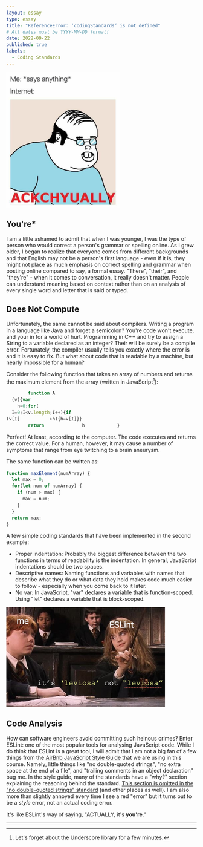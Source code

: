 ```yaml
---
layout: essay
type: essay
title: "ReferenceError: ‘codingStandards’ is not defined"
# All dates must be YYYY-MM-DD format!
date: 2022-09-22
published: true
labels:
  - Coding Standards
---
```


<img width="300px" class="rounded float-end" src="../img/essays/actually.png">

## You're*

I am a little ashamed to admit that when I was younger, I was the type of person who would correct a person's grammar or spelling online. As I grew older, I began to realize that everyone comes from different backgrounds and that English may not be a person's first language - even if it is, they might not place as much emphasis on correct spelling and grammar when posting online compared to say, a formal essay. "There", "their", and "they're" - when it comes to conversation, it really doesn't matter. People can understand meaning based on context rather than on an analysis of every single word and letter that is said or typed.

## Does Not Compute

Unfortunately, the same cannot be said about compilers. Writing a program in a language like Java and forget a semicolon? You're code won't execute, and your in for a world of hurt. Programming in C++ and try to assign a String to a variable declared as an integer? Their will be surely be a compile error. Fortunately, the compiler usually tells you exactly where the error is and it is easy to fix. But what about code that is readable by a machine, but nearly impossible for a human?

Consider the following function that takes an array of numbers and returns the maximum element from the array (written in JavaScript[^1]):

```js
        function A  
  (v){var
    h=0;for(
  I=0;I<v.length;I++){if
(v[I]			>h){h=v[I]}}
        return              h            }
```
Perfect! At least, according to the computer. The code executes and returns the correct value. For a human, however, it may cause a number of symptoms that range from eye twitching to a brain aneurysm.

The same function can be written as:
```js
function maxElement(numArray) {
  let max = 0;
  for(let num of numArray) {
    if (num > max) {
      max = num;
    }
  }
  return max;
}
```
A few simple coding standards that have been implemented in the second example:
- Proper indentation: Probably the biggest difference between the two functions in terms of readability is the indentation. In general, JavaScript indentations should be two spaces.
- Descriptive names: Naming functions and variables with names that describe what they do or what data they hold makes code much easier to follow - especially when you come back to it later.
- No var: In JavaScript, "var" declares a variable that is function-scoped. Using "let" declares a variable that is block-scoped.

<img width="420px" class="rounded float-end" src="../img/essays/eslint-leviosa.png">

## Code Analysis

How can software engineers avoid committing such heinous crimes? Enter ESLint: one of the most popular tools for analysing JavaScript code. While I do think that ESLint is a great tool, I will admit that I am not a big fan of a few things from the <a href="https://github.com/airbnb/javascript" target="_blank">AirBnb JavaScript Style Guide</a> that we are using in this course. Namely, little things like "no double-quoted strings", "no extra space at the end of a file", and "trailing comments in an object declaration" bug me. In the style guide, many of the standards have a "why?" section explaining the reasoning behind the standard. <a href="https://github.com/airbnb/javascript#strings--quotes" target="_blank">This section is omitted in the "no double-quoted strings" standard</a> (and other places as well). I am also more than slightly annoyed every time I see a red "error" but it turns out to be a *style* error, not an actual coding error.

It's like ESLint's way of saying, "ACTUALLY, it's **you're**."


---


[^1]: Let's forget about the Underscore library for a few minutes.
